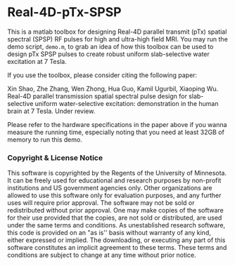 # Real-4D-pTx-SPSP
This is a matlab toolbox for designing Real-4D parallel transmit (pTx) spatial spectral (SPSP) RF pulses for high and ultra-high field MRI.
You may run the demo script, `demo.m`, to grab an idea of how this toolbox can be used to design pTx SPSP pulses to create robust uniform slab-selective water excitation at 7 Tesla. 

If you use the toolbox, please consider citing the following paper:

Xin Shao, Zhe Zhang, Wen Zhong, Hua Guo, Kamil Ugurbil, Xiaoping Wu. Real-4D parallel transmission spatial spectral pulse design for slab-selective uniform water-selective excitation: demonstration in the human brain at 7 Tesla. Under review.

Please refer to the hardware specifications in the paper above if you wanna measure the running time, especially noting that you need at least 32GB of memory to run this demo.


### Copyright & License Notice
This software is copyrighted by the Regents of the University of Minnesota. It can be freely used for educational and research purposes by non-profit institutions and US government agencies only. 
Other organizations are allowed to use this software only for evaluation purposes, and any further uses will require prior approval. The software may not be sold or redistributed without prior approval. 
One may make copies of the software for their use provided that the copies, are not sold or distributed, are used under the same terms and conditions. 
As unestablished research software, this code is provided on an "as is'' basis without warranty of any kind, either expressed or implied. 
The downloading, or executing any part of this software constitutes an implicit agreement to these terms. These terms and conditions are subject to change at any time without prior notice.
